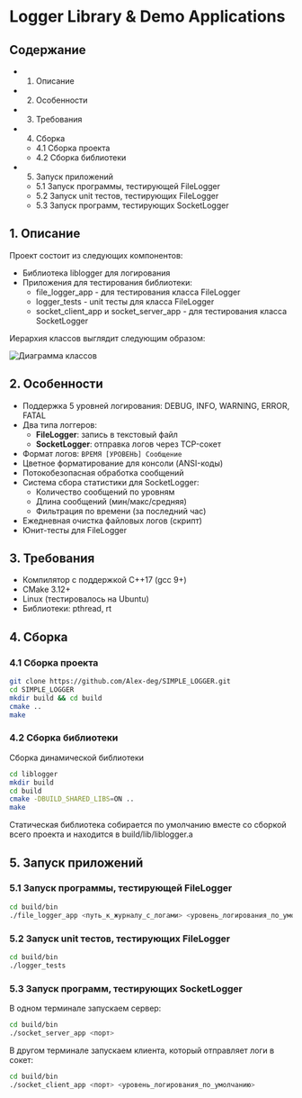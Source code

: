 # Logger Library & Demo Applications

## Содержание
- 1. Описание
- 2. Особенности
- 3. Требования
- 4. Сборка
  - 4.1 Сборка проекта
  - 4.2 Сборка библиотеки
- 5. Запуск приложений
  - 5.1 Запуск программы, тестирующей FileLogger
  - 5.2 Запуск unit тестов, тестирующих FileLogger
  - 5.3 Запуск программ, тестирующих SocketLogger

## 1. Описание
Проект состоит из следующих компонентов:
- Библиотека liblogger для логирования
- Приложения для тестирования библиотеки:
  - file_logger_app - для тестирования класса FileLogger
  - logger_tests - unit тесты для класса FileLogger
  - socket_client_app и socket_server_app - для тестирования класса SocketLogger

Иерархия классов выглядит следующим образом:

![Диаграмма классов](images/class_diagram.png)

## 2. Особенности
- Поддержка 5 уровней логирования: DEBUG, INFO, WARNING, ERROR, FATAL
- Два типа логгеров:
  - **FileLogger**: запись в текстовый файл
  - **SocketLogger**: отправка логов через TCP-сокет
- Формат логов: `ВРЕМЯ [УРОВЕНЬ] Сообщение`
- Цветное форматирование для консоли (ANSI-коды)
- Потокобезопасная обработка сообщений
- Система сбора статистики для SocketLogger:
  - Количество сообщений по уровням
  - Длина сообщений (мин/макс/средняя)
  - Фильтрация по времени (за последний час)
- Ежедневная очистка файловых логов (скрипт)
- Юнит-тесты для FileLogger

## 3. Требования
- Компилятор с поддержкой C++17 (gcc 9+)
- CMake 3.12+
- Linux (тестировалось на Ubuntu)
- Библиотеки: pthread, rt

## 4. Сборка
### 4.1 Сборка проекта
```bash
git clone https://github.com/Alex-deg/SIMPLE_LOGGER.git
cd SIMPLE_LOGGER
mkdir build && cd build
cmake ..
make 
```
 ### 4.2 Сборка библиотеки
 Сборка динамической библиотеки
 ```bash
cd liblogger
mkdir build
cd build
cmake -DBUILD_SHARED_LIBS=ON ..
make
```
Статическая библиотека собирается по умолчанию вместе со сборкой всего проекта
и находится в build/lib/liblogger.a

## 5. Запуск приложений
### 5.1 Запуск программы, тестирующей FileLogger
```bash
cd build/bin
./file_logger_app <путь_к_журналу_с_логами> <уровень_логирования_по_умолчанию>
```
### 5.2 Запуск unit тестов, тестирующих FileLogger
```bash
cd build/bin
./logger_tests
```
### 5.3 Запуск программ, тестирующих SocketLogger
В одном терминале запускаем сервер:
```bash
cd build/bin
./socket_server_app <порт>
```
В другом терминале запускаем клиента, который отправляет логи в сокет:
```bash
cd build/bin
./socket_client_app <порт> <уровень_логирования_по_умолчанию>
